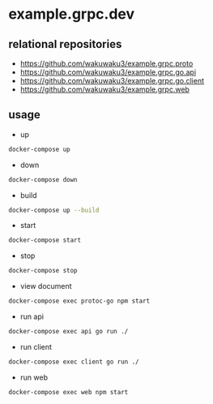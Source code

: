 # example.grpc.dev

## relational repositories

- <https://github.com/wakuwaku3/example.grpc.proto>
- <https://github.com/wakuwaku3/example.grpc.go.api>
- <https://github.com/wakuwaku3/example.grpc.go.client>
- <https://github.com/wakuwaku3/example.grpc.web>

## usage

- up

```sh
docker-compose up
```

- down

```sh
docker-compose down
```

- build

```sh
docker-compose up --build
```

- start

```sh
docker-compose start
```

- stop

```sh
docker-compose stop
```

- view document

```sh
docker-compose exec protoc-go npm start
```

- run api

```sh
docker-compose exec api go run ./
```

- run client

```sh
docker-compose exec client go run ./
```

- run web

```sh
docker-compose exec web npm start
```

